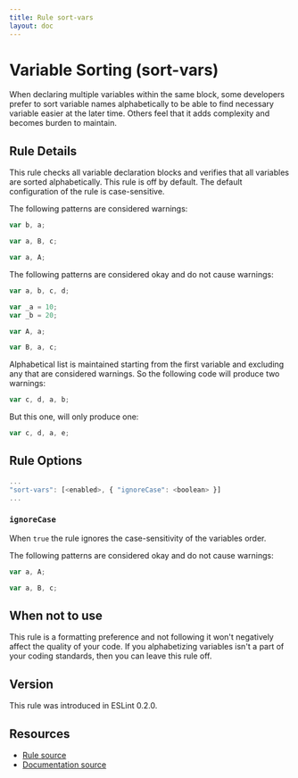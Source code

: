 ```yaml
---
title: Rule sort-vars
layout: doc
---
```

<!-- Note: No pull requests accepted for this file. See README.md in the root directory for details. -->
# Variable Sorting (sort-vars)

When declaring multiple variables within the same block, some developers prefer to sort variable names alphabetically to be able to find necessary variable easier at the later time. Others feel that it adds complexity and becomes burden to maintain.

## Rule Details

This rule checks all variable declaration blocks and verifies that all variables are sorted alphabetically. This rule is off by default.
The default configuration of the rule is case-sensitive.

The following patterns are considered warnings:

```js
var b, a;

var a, B, c;

var a, A;
```

The following patterns are considered okay and do not cause warnings:

```js
var a, b, c, d;

var _a = 10;
var _b = 20;

var A, a;

var B, a, c;
```

Alphabetical list is maintained starting from the first variable and excluding any that are considered warnings. So the following code will produce two warnings:

```js
var c, d, a, b;
```

But this one, will only produce one:

```js
var c, d, a, e;
```

## Rule Options

```js
...
"sort-vars": [<enabled>, { "ignoreCase": <boolean> }]
...
```

### `ignoreCase`

When `true` the rule ignores the case-sensitivity of the variables order.

The following patterns are considered okay and do not cause warnings:

```js
var a, A;

var a, B, c;
```

## When not to use

This rule is a formatting preference and not following it won't negatively affect the quality of your code. If you alphabetizing variables isn't a part of your coding standards, then you can leave this rule off.

## Version

This rule was introduced in ESLint 0.2.0.

## Resources

* [Rule source](https://github.com/eslint/eslint/tree/master/lib/rules/sort-vars.js)
* [Documentation source](https://github.com/eslint/eslint/tree/master/docs/rules/sort-vars.md)
